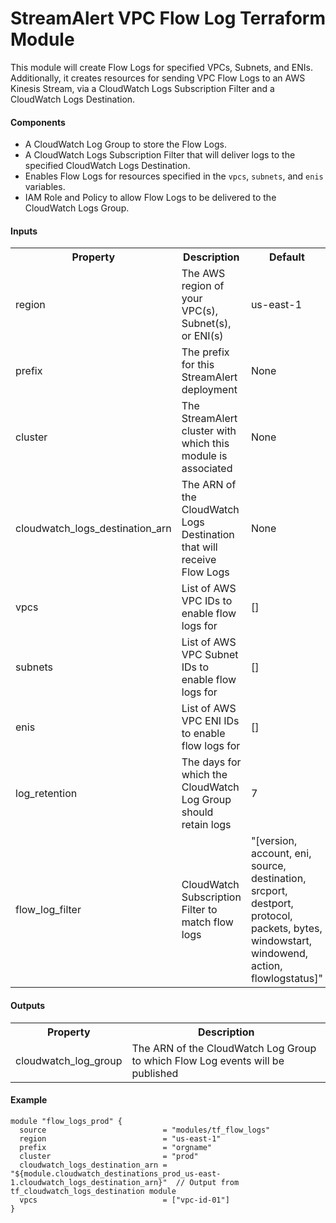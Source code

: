 # StreamAlert VPC Flow Log Terraform Module
This module will create Flow Logs for specified VPCs, Subnets, and ENIs.
Additionally, it creates resources for sending VPC Flow Logs to an AWS Kinesis Stream,
via a CloudWatch Logs Subscription Filter and a CloudWatch Logs Destination.

#### Components
* A CloudWatch Log Group to store the Flow Logs.
* A CloudWatch Logs Subscription Filter that will deliver logs to the specified CloudWatch Logs Destination.
* Enables Flow Logs for resources specified in the `vpcs`, `subnets`, and `enis` variables.
* IAM Role and Policy to allow Flow Logs to be delivered to the CloudWatch Logs Group.

#### Inputs
<table>
  <tr>
    <th>Property</th>
    <th>Description</th>
    <th>Default</th>
    <th>Required</th>
  </tr>
  <tr>
    <td>region</td>
    <td>The AWS region of your VPC(s), Subnet(s), or ENI(s)</td>
    <td>us-east-1</td>
    <td>True</td>
  </tr>
  <tr>
    <td>prefix</td>
    <td>The prefix for this StreamAlert deployment</td>
    <td>None</td>
    <td>True</td>
  </tr>
  <tr>
    <td>cluster</td>
    <td>The StreamAlert cluster with which this module is associated</td>
    <td>None</td>
    <td>True</td>
  </tr>
  <tr>
    <td>cloudwatch_logs_destination_arn</td>
    <td>The ARN of the CloudWatch Logs Destination that will receive Flow Logs</td>
    <td>None</td>
    <td>True</td>
  </tr>
  <tr>
    <td>vpcs</td>
    <td>List of AWS VPC IDs to enable flow logs for</td>
    <td>[]</td>
    <td>False</td>
  </tr>
  <tr>
    <td>subnets</td>
    <td>List of AWS VPC Subnet IDs to enable flow logs for</td>
    <td>[]</td>
    <td>False</td>
  </tr>
  <tr>
    <td>enis</td>
    <td>List of AWS VPC ENI IDs to enable flow logs for</td>
    <td>[]</td>
    <td>False</td>
  </tr>
  <tr>
    <td>log_retention</td>
    <td>The days for which the CloudWatch Log Group should retain logs</td>
    <td>7</td>
    <td>False</td>
  </tr>
  <tr>
    <td>flow_log_filter</td>
    <td>CloudWatch Subscription Filter to match flow logs</td>
    <td>"[version, account, eni, source, destination, srcport, destport, protocol, packets, bytes, windowstart, windowend, action, flowlogstatus]"</td>
    <td>False</td>
  </tr>
</table>

#### Outputs
<table>
  <tr>
    <th>Property</th>
    <th>Description</th>
  </tr>
  <tr>
    <td>cloudwatch_log_group</td>
    <td>The ARN of the CloudWatch Log Group to which Flow Log events will be published</td>
  </tr>
</table>

#### Example
```hcl
module "flow_logs_prod" {
  source                          = "modules/tf_flow_logs"
  region                          = "us-east-1"
  prefix                          = "orgname"
  cluster                         = "prod"
  cloudwatch_logs_destination_arn = "${module.cloudwatch_destinations_prod_us-east-1.cloudwatch_logs_destination_arn}"  // Output from tf_cloudwatch_logs_destination module
  vpcs                            = ["vpc-id-01"]
}
```
